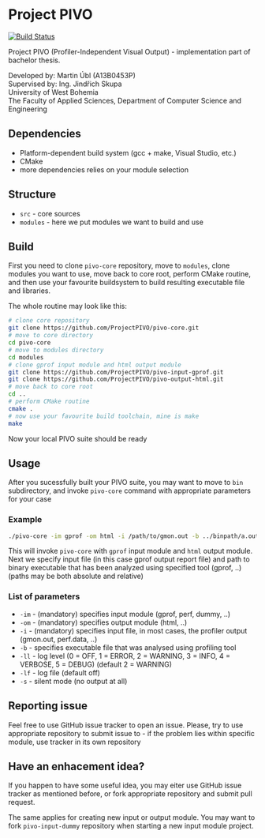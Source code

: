 ﻿# Project PIVO

[![Build Status](https://travis-ci.org/ProjectPIVO/pivo-core.svg?branch=master)](https://travis-ci.org/ProjectPIVO/pivo-core)

Project PIVO (Profiler-Independent Visual Output) - implementation part of bachelor thesis.

Developed by: Martin Úbl (A13B0453P)  
Supervised by: Ing. Jindřich Skupa  
University of West Bohemia  
The Faculty of Applied Sciences, Department of Computer Science and Engineering

## Dependencies

- Platform-dependent build system (gcc + make, Visual Studio, etc.)
- CMake
- more dependencies relies on your module selection

## Structure

- `src` - core sources
- `modules` - here we put modules we want to build and use

## Build

First you need to clone `pivo-core` repository, move to `modules`, clone modules you want to use, move back to core root,
perform CMake routine, and then use your favourite buildsystem to build resulting executable file and libraries.

The whole routine may look like this:
```bash
# clone core repository
git clone https://github.com/ProjectPIVO/pivo-core.git
# move to core directory
cd pivo-core
# move to modules directory
cd modules
# clone gprof input module and html output module
git clone https://github.com/ProjectPIVO/pivo-input-gprof.git
git clone https://github.com/ProjectPIVO/pivo-output-html.git  
# move back to core root  
cd ..
# perform CMake routine
cmake .
# now use your favourite build toolchain, mine is make
make
```

Now your local PIVO suite should be ready

## Usage

After you sucessfully built your PIVO suite, you may want to move to `bin` subdirectory, and invoke `pivo-core` command with
appropriate parameters for your case

### Example

```bash
./pivo-core -im gprof -om html -i /path/to/gmon.out -b ../binpath/a.out
```

This will invoke `pivo-core` with `gprof` input module and `html` output module. Next we specify input file (in this case gprof
output report file) and path to binary executable that has been analyzed using specified tool (gprof, ..) (paths may be both absolute
and relative)

### List of parameters

- `-im` - (mandatory) specifies input module (gprof, perf, dummy, ..)
- `-om` - (mandatory) specifies output module (html, ..)
- `-i` - (mandatory) specifies input file, in most cases, the profiler output (gmon.out, perf.data, ..)
- `-b` - specifies executable file that was analysed using profiling tool
- `-ll` - log level (0 = OFF, 1 = ERROR, 2 = WARNING, 3 = INFO, 4 = VERBOSE, 5 = DEBUG) (default 2 = WARNING)
- `-lf` - log file (default off)
- `-s` - silent mode (no output at all)

## Reporting issue

Feel free to use GitHub issue tracker to open an issue. Please, try to use appropriate repository to submit issue to - if
the problem lies within specific module, use tracker in its own repository

## Have an enhacement idea?

If you happen to have some useful idea, you may eiter use GitHub issue tracker as mentioned before, or fork appropriate
repository and submit pull request.

The same applies for creating new input or output module. You may want to fork `pivo-input-dummy` repository when starting a new 
input module project.
